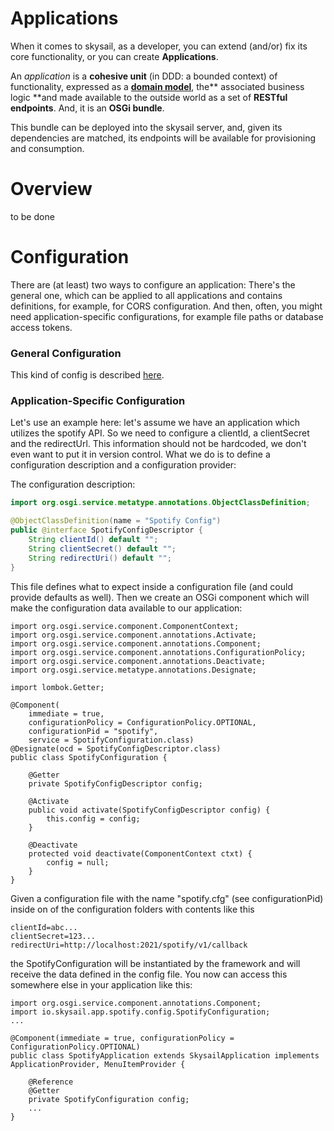 # Applications

When it comes to skysail, as a developer, you can extend \(and/or\) fix its core functionality, or you can create **Applications**.

An _application_ is a **cohesive unit** \(in DDD: a bounded context\) of functionality, expressed as a [**domain model**](/concepts/concepts/domain-and-business-logic/application-model.md), the** associated business logic **and made available to the outside world as a set of **RESTful endpoints**. And, it is an **OSGi bundle**.

This bundle can be deployed into the skysail server, and, given its dependencies are matched, its endpoints will be available for provisioning and consumption.

# Overview

to be done

# Configuration

There are \(at least\) two ways to configure an application: There's the general one, which can be applied to all applications and contains definitions, for example, for CORS configuration. And then, often, you might need application-specific configurations, for example file paths or database access tokens.

### General Configuration

This kind of config is described [here](/configuration/applidation-and-cors.md).

### Application-Specific Configuration

Let's use an example here: let's assume we have an application which utilizes the spotify API. So we need to configure a clientId, a clientSecret and the redirectUrl. This information should not be hardcoded, we don't even want to put it in version control. What we do is to define a configuration description and a configuration provider:

The configuration description:

```java
import org.osgi.service.metatype.annotations.ObjectClassDefinition;

@ObjectClassDefinition(name = "Spotify Config")
public @interface SpotifyConfigDescriptor {
    String clientId() default "";
    String clientSecret() default "";
    String redirectUri() default "";
}
```

This file defines what to expect inside a configuration file \(and could provide defaults as well\). Then we create an OSGi component which will make the configuration data available to our application:

```
import org.osgi.service.component.ComponentContext;
import org.osgi.service.component.annotations.Activate;
import org.osgi.service.component.annotations.Component;
import org.osgi.service.component.annotations.ConfigurationPolicy;
import org.osgi.service.component.annotations.Deactivate;
import org.osgi.service.metatype.annotations.Designate;

import lombok.Getter;

@Component(
    immediate = true, 
    configurationPolicy = ConfigurationPolicy.OPTIONAL, 
    configurationPid = "spotify", 
    service = SpotifyConfiguration.class)
@Designate(ocd = SpotifyConfigDescriptor.class)
public class SpotifyConfiguration {

    @Getter
    private SpotifyConfigDescriptor config;

    @Activate
    public void activate(SpotifyConfigDescriptor config) {
        this.config = config;
    }

    @Deactivate
    protected void deactivate(ComponentContext ctxt) {
        config = null;
    }
}
```

Given a configuration file with the name "spotify.cfg" \(see configurationPid\) inside on of the configuration folders with contents like this

```
clientId=abc...
clientSecret=123...
redirectUri=http://localhost:2021/spotify/v1/callback
```

the SpotifyConfiguration will be instantiated by the framework and will receive the data defined in the config file. You now can access this somewhere else in your application like this:

```
import org.osgi.service.component.annotations.Component;
import io.skysail.app.spotify.config.SpotifyConfiguration;
...

@Component(immediate = true, configurationPolicy = ConfigurationPolicy.OPTIONAL)
public class SpotifyApplication extends SkysailApplication implements ApplicationProvider, MenuItemProvider {

    @Reference
    @Getter
    private SpotifyConfiguration config;
    ...
}
```



